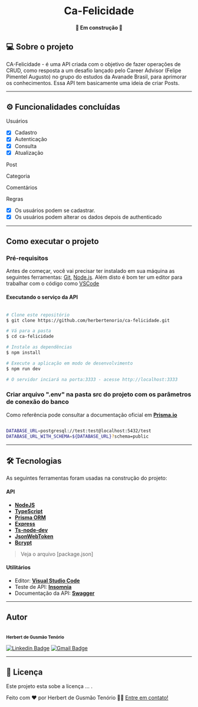 
<p align="center">

 
</p>
<h1 align="center">
    Ca-Felicidade
</h1>

<h4 align="center"> 
	🚧  Em construção 🚧
</h4>


## 💻 Sobre o projeto

 CA-Felicidade - é uma API criada com o objetivo de fazer operações de CRUD, como resposta a um desafio lançado pelo Career Advisor (Felipe Pimentel Augusto) no grupo do estudos da Avanade Brasil, para aprimorar os conhecimentos. Essa API tem basicamente uma ideia de criar Posts.

---

## ⚙️ Funcionalidades concluídas

Usuários

  - [x] Cadastro
  - [x] Autenticação
  - [x] Consulta
  - [x] Atualização

Post

  
Categoria

 
Comentários


Regras

  - [x] Os usuários podem se cadastrar.
  - [x] Os usuários podem alterar os dados depois de authenticado

---

## Como executar o projeto

### Pré-requisitos

Antes de começar, você vai precisar ter instalado em sua máquina as seguintes ferramentas:
[Git](https://git-scm.com), [Node.js](https://nodejs.org/en/). 
Além disto é bom ter um editor para trabalhar com o código como [VSCode](https://code.visualstudio.com/)

#### Executando o serviço da API

```bash

# Clone este repositório
$ git clone https://github.com/herbertenorio/ca-felicidade.git

# Vá para a pasta 
$ cd ca-felicidade

# Instale as dependências
$ npm install

# Execute a aplicação em modo de desenvolvimento
$ npm run dev

# O servidor inciará na porta:3333 - acesse http://localhost:3333 

```
### Criar arquivo ".env" na pasta src do projeto com os parâmetros de conexão do banco
Como referência pode consultar a documentação oficial em **[Prisma.io](https://www.prisma.io/docs/guides/development-environment/environment-variables)**

```bash

DATABASE_URL=postgresql://test:test@localhost:5432/test
DATABASE_URL_WITH_SCHEMA=${DATABASE_URL}?schema=public

```
---

## 🛠 Tecnologias

As seguintes ferramentas foram usadas na construção do projeto:

#### **API**
  
-   **[NodeJS](https://nodejs.org/en/)**
-   **[TypeScript](https://www.typescriptlang.org/)**
-   **[Prisma ORM](https://www.prisma.io/)**
-   **[Express](https://expressjs.com/)**
-   **[Ts-node-dev](https://github.com/wclr/ts-node-dev)**
-   **[JsonWebToken](https://github.com/auth0/node-jsonwebtoken)**
-   **[Bcrypt](https://github.com/kelektiv/node.bcrypt.js)**

> Veja o arquivo  [package.json]

#### **Utilitários**

-   Editor:  **[Visual Studio Code](https://code.visualstudio.com/)**
-   Teste de API:  **[Insomnia](https://insomnia.rest/)**
-   Documentação da API: **[Swagger](https://swagger.io/)**
---

## Autor

 <br />
 <sub><b>Herbert de Gusmão Tenório</b></sub></a>
 <br />

 [![Linkedin Badge](https://img.shields.io/badge/LinkedIn-0077B5?style=for-the-badge&logo=linkedin&logoColor=white&link=https://www.linkedin.com/in/herbertenorio/)](https://www.linkedin.com/in/herbertenorio/) 
[![Gmail Badge](https://img.shields.io/badge/Gmail-D14836?style=for-the-badge&logo=gmail&logoColor=white&link=mailto:herbertenorio@gmail.com)](mailto:herbertenorio@gmail.com)

---

## 📝 Licença

Este projeto esta sobe a licença ... [](./LICENSE).

Feito com ❤️ por Herbert de Gusmão Tenório 👋🏽 [Entre em contato!](https://www.linkedin.com/in/herbertenorio/)
